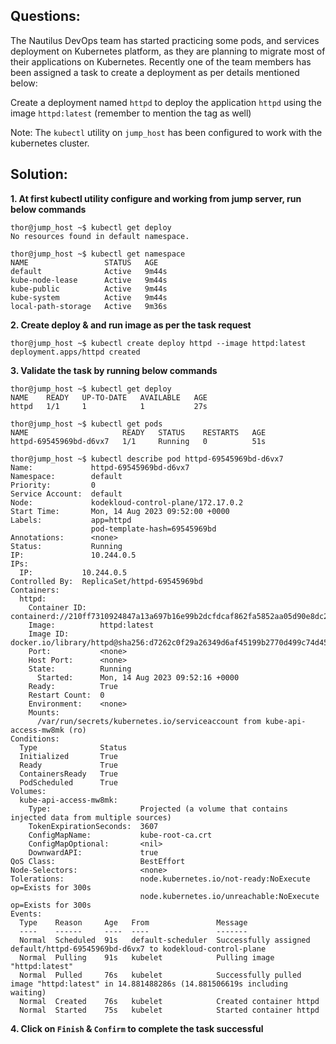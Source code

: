

## Questions:

The Nautilus DevOps team has started practicing some pods, and services deployment on Kubernetes platform, as they are planning to migrate most of their applications on Kubernetes. Recently one of the team members has been assigned a task to create a deployment as per details mentioned below:


Create a deployment named `httpd` to deploy the application `httpd` using the image `httpd:latest` (remember to mention the tag as well)

Note: The `kubectl` utility on `jump_host` has been configured to work with the kubernetes cluster.


## Solution:

**1. At first  kubectl  utility configure and working from jump server, run below commands**

```
thor@jump_host ~$ kubectl get deploy
No resources found in default namespace.

thor@jump_host ~$ kubectl get namespace
NAME                 STATUS   AGE
default              Active   9m44s
kube-node-lease      Active   9m44s
kube-public          Active   9m44s
kube-system          Active   9m44s
local-path-storage   Active   9m36s
```

**2.  Create deploy & and run image as per the task request**

```
thor@jump_host ~$ kubectl create deploy httpd --image httpd:latest
deployment.apps/httpd created
```

**3.  Validate the task by running below commands**

```
thor@jump_host ~$ kubectl get deploy
NAME    READY   UP-TO-DATE   AVAILABLE   AGE
httpd   1/1     1            1           27s

thor@jump_host ~$ kubectl get pods
NAME                     READY   STATUS    RESTARTS   AGE
httpd-69545969bd-d6vx7   1/1     Running   0          51s

thor@jump_host ~$ kubectl describe pod httpd-69545969bd-d6vx7
Name:             httpd-69545969bd-d6vx7
Namespace:        default
Priority:         0
Service Account:  default
Node:             kodekloud-control-plane/172.17.0.2
Start Time:       Mon, 14 Aug 2023 09:52:00 +0000
Labels:           app=httpd
                  pod-template-hash=69545969bd
Annotations:      <none>
Status:           Running
IP:               10.244.0.5
IPs:
  IP:           10.244.0.5
Controlled By:  ReplicaSet/httpd-69545969bd
Containers:
  httpd:
    Container ID:   containerd://210ff7310924847a13a697b16e99b2dcfdcaf862fa5852aa05d90e8dc21f6df6
    Image:          httpd:latest
    Image ID:       docker.io/library/httpd@sha256:d7262c0f29a26349d6af45199b2770d499c74d45cee5c47995a1ebb336093088
    Port:           <none>
    Host Port:      <none>
    State:          Running
      Started:      Mon, 14 Aug 2023 09:52:16 +0000
    Ready:          True
    Restart Count:  0
    Environment:    <none>
    Mounts:
      /var/run/secrets/kubernetes.io/serviceaccount from kube-api-access-mw8mk (ro)
Conditions:
  Type              Status
  Initialized       True 
  Ready             True 
  ContainersReady   True 
  PodScheduled      True 
Volumes:
  kube-api-access-mw8mk:
    Type:                    Projected (a volume that contains injected data from multiple sources)
    TokenExpirationSeconds:  3607
    ConfigMapName:           kube-root-ca.crt
    ConfigMapOptional:       <nil>
    DownwardAPI:             true
QoS Class:                   BestEffort
Node-Selectors:              <none>
Tolerations:                 node.kubernetes.io/not-ready:NoExecute op=Exists for 300s
                             node.kubernetes.io/unreachable:NoExecute op=Exists for 300s
Events:
  Type    Reason     Age   From               Message
  ----    ------     ----  ----               -------
  Normal  Scheduled  91s   default-scheduler  Successfully assigned default/httpd-69545969bd-d6vx7 to kodekloud-control-plane
  Normal  Pulling    91s   kubelet            Pulling image "httpd:latest"
  Normal  Pulled     76s   kubelet            Successfully pulled image "httpd:latest" in 14.881488286s (14.881506619s including waiting)
  Normal  Created    76s   kubelet            Created container httpd
  Normal  Started    75s   kubelet            Started container httpd
```

**4.  Click on `Finish` & `Confirm` to complete the task successful**
